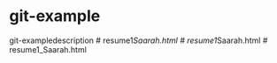 # git-example
git-exampledescription
#   r e s u m e 1 _ S a a r a h . h t m l  
 #   r e s u m e 1 _ S a a r a h . h t m l  
 #   r e s u m e 1 _ S a a r a h . h t m l  
 